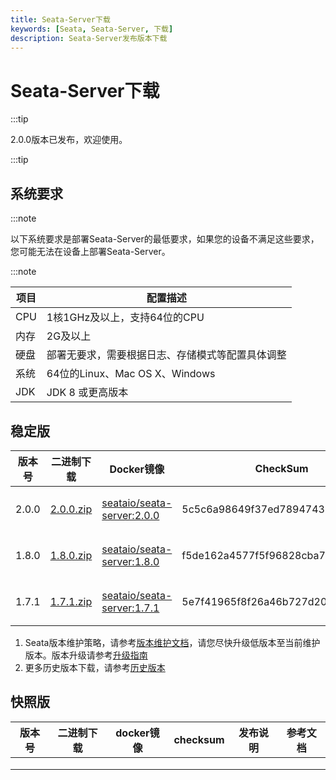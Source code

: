 ```yaml
---
title: Seata-Server下载
keywords: [Seata, Seata-Server, 下载]
description: Seata-Server发布版本下载
---
```



# Seata-Server下载

:::tip

2.0.0版本已发布，欢迎使用。

:::tip

## 系统要求

:::note

以下系统要求是部署Seata-Server的最低要求，如果您的设备不满足这些要求，您可能无法在设备上部署Seata-Server。

:::note

| 项目 | 配置描述                                         |
| ---- | ------------------------------------------------ |
| CPU  | 1核1GHz及以上，支持64位的CPU                     |
| 内存 | 2G及以上                                         |
| 硬盘 | 部署无要求，需要根据日志、存储模式等配置具体调整 |
| 系统 | 64位的Linux、Mac OS X、Windows                   |
| JDK  | JDK 8 或更高版本                                 |

## 稳定版

| 版本号 | 二进制下载                                                   | Docker镜像                                                   | CheckSum                         | 发布说明                                    | 参考文档                                      |
| ------ | ------------------------------------------------------------ | ------------------------------------------------------------ | -------------------------------- | ------------------------------------------- | --------------------------------------------- |
| 2.0.0  | [2.0.0.zip](https://github.com/seata/seata/releases/download/v2.0.0/seata-server-2.0.0.zip) | [seataio/seata-server:2.0.0](https://hub.docker.com/r/seataio/seata-server/tags?page=1&name=2.0.0) | 5c5c6a98649f37ed7894743b21bc8777 | [2.0.x 发布说明](/docs/release-notes/)      | [2.0.x 快速开始](/docs/user/quickstart/)      |
| 1.8.0  | [1.8.0.zip](https://github.com/seata/seata/releases/download/v1.8.0/seata-server-1.8.0.zip) | [seataio/seata-server:1.8.0](https://hub.docker.com/r/seataio/seata-server/tags?page=1&name=1.8.0) | f5de162a4577f5f96828cba75d912240 | [1.8.x 发布说明](/docs/v1.8/release-notes/) | [1.8.x 快速开始](/docs/v1.8/user/quickstart/) |
| 1.7.1  | [1.7.1.zip](https://github.com/seata/seata/releases/download/v1.7.1/seata-server-1.7.1.zip) | [seataio/seata-server:1.7.1](https://hub.docker.com/r/seataio/seata-server/tags?page=1&name=1.7.1) | 5e7f41965f8f26a46b727d204eef3054 | [1.7.x 发布说明](/docs/v1.7/release-notes/) | [1.7.x 快速开始](/docs/v1.7/user/quickstart/) |

1. Seata版本维护策略，请参考[版本维护文档](https://seata.io)，请您尽快升级低版本至当前维护版本。版本升级请参考[升级指南](/docs/ops/upgrade)
2. 更多历史版本下载，请参考[历史版本](../release-history/seata-server)

## 快照版

| 版本号 | 二进制下载 | docker镜像 | checksum | 发布说明 | 参考文档 |
| ---- | ---- | ---- | ---- | ---- | ---- |
|      |      |      |      |      |      |
|      |      |      |      |      |      |
|      |      |      |      |      |      |

